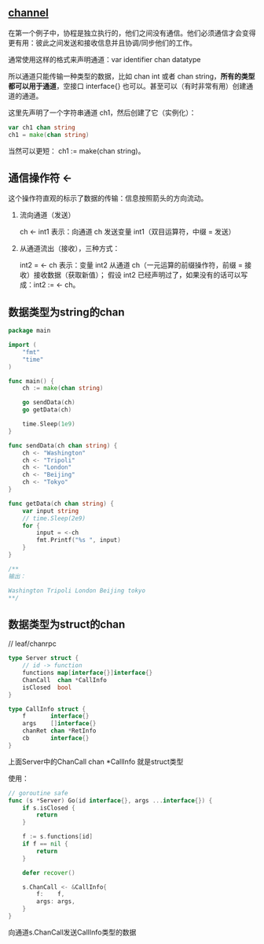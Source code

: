 ## [channel](https://github.com/unknwon/the-way-to-go_ZH_CN/blob/master/eBook/14.2.md)

在第一个例子中，协程是独立执行的，他们之间没有通信。他们必须通信才会变得更有用：彼此之间发送和接收信息并且协调/同步他们的工作。

通常使用这样的格式来声明通道：var identifier chan datatype

所以通道只能传输一种类型的数据，比如 chan int 或者 chan string，**所有的类型都可以用于通道**，空接口 interface{} 也可以。甚至可以（有时非常有用）创建通道的通道。

这里先声明了一个字符串通道 ch1，然后创建了它（实例化）：

```go
var ch1 chan string
ch1 = make(chan string)
```
当然可以更短： ch1 := make(chan string)。

## 通信操作符 <-
这个操作符直观的标示了数据的传输：信息按照箭头的方向流动。

1. 流向通道（发送）

	ch <- int1 表示：向通道 ch 发送变量 int1（双目运算符，中缀 = 发送）

2. 从通道流出（接收），三种方式：

	int2 = <- ch 表示：变量 int2 从通道 ch（一元运算的前缀操作符，前缀 = 接收）接收数据（获取新值）；
	假设 int2 已经声明过了，如果没有的话可以写成：int2 := <- ch。

## 数据类型为string的chan
```go
package main

import (
	"fmt"
	"time"
)

func main() {
	ch := make(chan string)

	go sendData(ch)
	go getData(ch)

	time.Sleep(1e9)
}

func sendData(ch chan string) {
	ch <- "Washington"
	ch <- "Tripoli"
	ch <- "London"
	ch <- "Beijing"
	ch <- "Tokyo"
}

func getData(ch chan string) {
	var input string
	// time.Sleep(2e9)
	for {
		input = <-ch
		fmt.Printf("%s ", input)
	}
}

/**
输出：

Washington Tripoli London Beijing tokyo
**/
```

## 数据类型为struct的chan
// leaf/chanrpc
```go
type Server struct {
	// id -> function
	functions map[interface{}]interface{}
	ChanCall  chan *CallInfo
	isClosed  bool
}

type CallInfo struct {
	f       interface{}
	args    []interface{}
	chanRet chan *RetInfo
	cb      interface{}
}
```
上面Server中的ChanCall  chan *CallInfo 就是struct类型

使用：
```go
// goroutine safe
func (s *Server) Go(id interface{}, args ...interface{}) {
	if s.isClosed {
		return
	}

	f := s.functions[id]
	if f == nil {
		return
	}

	defer recover()

	s.ChanCall <- &CallInfo{
		f:    f,
		args: args,
	}
}
```
向通道s.ChanCall发送CallInfo类型的数据